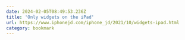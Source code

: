 ```yaml
---
date: 2024-02-05T08:49:53.236Z
title: 'Only widgets on the iPad'
url: https://www.iphonejd.com/iphone_jd/2021/10/widgets-ipad.html
category: bookmark
---
```

